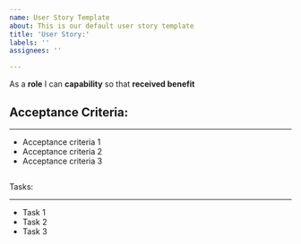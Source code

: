 ```yaml
---
name: User Story Template
about: This is our default user story template
title: 'User Story:'
labels: ''
assignees: ''

---
```


As a **role** I can **capability** so that **received benefit**

## Acceptance Criteria:
****
- Acceptance criteria 1
- Acceptance criteria 2
- Acceptance criteria 3

##
Tasks:
****
- Task 1
- Task 2
- Task 3
